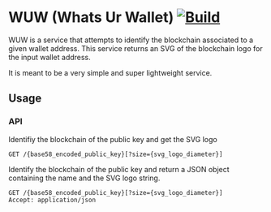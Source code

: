 # WUW (Whats Ur Wallet) [![Build](https://github.com/euforia/wuw/actions/workflows/rust.yml/badge.svg)](https://github.com/euforia/wuw/actions/workflows/rust.yml)

WUW is a service that attempts to identify the blockchain associated to a given wallet address.  This
service returns an SVG of the blockchain logo for the input wallet address. 

It is meant to be a very simple and super lightweight service.

## Usage 

### API

Identifiy the blockchain of the public key and get the SVG logo

```
GET /{base58_encoded_public_key}[?size={svg_logo_diameter}]
```

Identify the blockchain of the public key and return a JSON object containing the name and the SVG logo string.

```
GET /{base58_encoded_public_key}[?size={svg_logo_diameter}]
Accept: application/json
```

